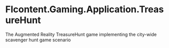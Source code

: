 # FIcontent.Gaming.Application.TreasureHunt
The Augmented Reality TreasureHunt game implementing the city-wide scavenger hunt game scenario
